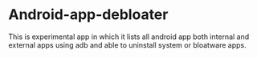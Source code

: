 # Android-app-debloater
This is experimental app in which it lists all android app both internal and external apps using adb and able to uninstall system or bloatware apps.
